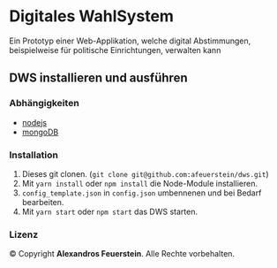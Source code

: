 # Digitales WahlSystem
Ein Prototyp einer Web-Applikation, welche digital Abstimmungen, beispielweise für politische Einrichtungen, verwalten kann

## DWS installieren und ausführen
### Abhängigkeiten
- [nodejs](https://nodejs.org/)
- [mongoDB](https://www.mongodb.com/)
### Installation
1. Dieses git clonen. (`git clone git@github.com:afeuerstein/dws.git`)
2. Mit `yarn install` oder `npm install` die Node-Module installieren.
3. `config_template.json` in `config.json` umbennenen und bei Bedarf bearbeiten.
4. Mit `yarn start` oder `npm start` das DWS starten.
### Lizenz
© Copyright **Alexandros Feuerstein**. Alle Rechte vorbehalten.
